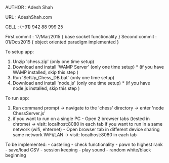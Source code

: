  AUTHOR			: Adesh Shah
 
 URL			: AdeshShah.com
 
 CELL			: (+91) 942 88 999 25
 
 
 First commit	: 17/Mar/2015	{ base socket functionality 			}
 Second commit	: 01/Oct/2015 	{ object oriented paradigm implemented 		}
 
 To setup app:
 1. Unzip 'chess.zip' 					(only one time setup)
 2. Download and install 'WAMP Server' 	(only one time setup)	* (if you have WAMP installed, skip this step	 )
 3. Run 'SetUp_Chess_DB.bat'			(only one time setup)
 3. Download and install 'node.js' 		(only one time setup)	* (if you have node.js installed, skip this step )

 To run app:
 1. Run command prompt 		-> 		navigate to the 'chess' directory 		-> 		enter 'node ChessServer.js'
 2. if you want to run on a single PC
		- Open 2 browser tabs (tested in chrome) 		-> 		visit: localhost:8080 in each tab
    if you want to run in a same network (wifi, ehternet)
		- Open browser tab in different device sharing same network WiFi/LAN 	-> 		visit: localhost:8080 in each tab
		
To be implemented:
	- casteling
	- check functionality
	- pawn to highest rank
	- save/load CSV
	- session keeping
	- play sound
	- random white/black beginning 
